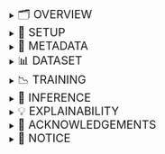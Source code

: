 <details>
<summary><span style="font-size: 20px">🗂️ OVERVIEW</span></summary>

---

### Problem
- Many students in India drop out of schools due to diverse social, economic and geographical factors.
- Students enrolled in a given academic year (AY) but **failing to re-enroll** in the *next* AY are dropouts.
- *Education gaps* lead to unskilled labour and are linked to poor health—impeding a nation's development.

### Motivation
- **Dropout indicators** are present in social traits, attendance patterns and performance in assessments.
- This project aims to build an **Early Warning System (EWS)** using *machine learning (ML)* techniques to predict students who are at risk of dropping out of school.
- These predictions could potentially be used to cognize and design interventions to mitigate student dropouts.

### Data Sources
- The project has been developed using the following data that was provided by *Vidya Samiksha Kendra (VSK)—Samagra Shiksha, Department of Education, state of Gujarat, India*.
  - Enrollment data: Delineates a student's regional and socioeconomic factors.
  - Daily attendance data: Delineates a student's daily attendance (present, absent or missing entry).
  - Semester assessment data: Delineates a student's attendance and performance in examinations.
- Data from the three sources is merged into a *unified dataset* with each row representing information pertaining to one student.
- **Customizable**: Anyone with similar data could use this project by suitably modifying the [Dataset Schema](metadata/dataset_schema.json).

### Formulation
- EWS is formulated as a *Binary Classification* ML problem (dropout: label 1, not-dropout: label 0).
- For a given AY, a binary *Target* for each student is derived using the enrollment data of the following AY.
- The **Input** to the pipeline is the unified dataset (with the target column).
- The resulting **Output** is a dataframe that includes the final set of features used in modeling and dropout probabilities for each student.
- [SHAP](https://shap.readthedocs.io/en/latest/) is used to *explain the model's predictions*.

---

</details>

<details>
<summary><span style="font-size: 20px">🔧 SETUP</span></summary>

---

- Clone the repository
```bash
git clone https://github.com/WadhwaniAI/StudentDropoutEWS.git
git checkout main
cd StudentDropoutEWS
```

- Create a virtual environment and install the required packages
```bash
conda create --name ews python==3.12
conda activate ews
pip install -r requirements.txt
```

---

</details>

<details>
<summary><span style="font-size: 20px">🧩 METADATA</span></summary>

---

The [metadata](metadata) directory contains various schemas necessary to use this repository.

[Calendar of holidays](metadata/holidays_calendar.json)
- This is a *mandatory* nested JSON dictionary that holds information about holidays in AYs. 
- Example format: `{"2223": {"6": {"sundays": [5, 12, 19, 26], "vacation": [1, 2]}}}`
  - Stores non-working dates for each AY (e.g., "2223" for AY 2022-23) and month (e.g., "6" for June, and "7" for July). 
  - Dates are integers under categories like "sundays", "festive", "vacation", or others (e.g., "pravesh utsav").
- An example of this file for the AYs from 2022-23 to 2024-25 for the state of Gujarat is [here](metadata/holidays_calendar.json).
- Please edit the dictionary within this file for the AYs of your interest.
- This file could either be manually populated from a PDF or parsed from a CSV of holidays for any AY.

[Dataset Schema](metadata/dataset_schema.json)
- This is a *mandatory* JSON dictionary that defines the structure of a usable dataset.
- Each key is a column name and its corresponding value is a list containing:
  - Datatype: `str` (categorical), `float` (numerical), and `int` (target)
  - Description: A piece of text briefly explaining the column and what it contains, and
  - Grouping: The logical group it belongs to (used in preprocessing)
- Modify [Dataset Schema](metadata/dataset_schema.json) if your dataset has different column names, datatypes, descriptions or groupings.

[Config Schema](metadata/config_schema.json)
- This is a *mandatory* nested JSON dictionary that defines the structure of a `Config` file used for training or inference.
- A new `Config` file needs to be created by the user for every training run, and an existing one is used to infer on a new dataset.
- [Config Schema](metadata/config_schema.json) **should not be deleted or edited**.
  - A copy of this file needs to be made by the user for their own experiments.
- This is explained in detail [here](metadata/CONFIG_README.md).

[Predictor groups](metadata/predictor_groups.json)
- This is an *optional* JSON dictionary logically categorizing similar features into predictor groups.
  - They are not required for the training or inference pipelines.
  - They are required only for *explainability*.
- Predictor groups are used to explain a model's predictions and guide interventions.
- Features may be manually organized into predictor groups depending on which aspects are most relevant for explanation. 
  - The features in [Predictor groups](metadata/predictor_groups.json) must be a subset of the features used in modeling.
  - We use programmatic inputs and guidance from *VSK* and *UNICEF India* to aggregate features into logical groups.
    - For example, features representing the location are grouped as "geographical_factors", and features representing attendance are grouped as "attendance_factors".
    - **Note:** Different strategies could be adopted to implement this aggregation and modify [Predictor groups](metadata/predictor_groups.json) based on your unique needs.

---

</details>

<details>
<summary><span style="font-size: 20px">📊 DATASET</span></summary>

---

- A valid dataset for training and inference must conform to the [Dataset Schema](metadata/dataset_schema.json). 
  - The columns of your dataset must be a subset of the columns in [Dataset Schema](metadata/dataset_schema.json).
  - If your dataset has different column names, please modify [Dataset Schema](metadata/dataset_schema.json) accordingly before use.
- Dataset files must be in a pickle (`.pkl`) format only (e.g., `dataset/ay2223_grade3.pkl`).
  - Currently, support for other file formats is not provided.
- The stem of a dataset file path is used to extract metadata like the "academic year" and "grade".
  - It must follow the pattern: `ay<academic_year>_grade<grade>`. Eg: `dataset/ay2223_grade3.pkl`.

---

</details>

<details>
<summary><span style="font-size: 20px">📉 TRAINING</span></summary>

---

- To train a model, run `main.py` in `train` mode:
```bash
python -m src.main \
     --mode train \
     --config_source path/to/config_or_config_dir
```
```bash
Arguments:
----------
mode (str): Must be set to "train" to activate TRAINING mode.
config_source (str): Path to either a single config file or a directory containing multiple config JSONs.
```
- Training generates the following artifacts in the experiment directory (created using `config.exp.root_exps`):
  - Training and validation dataframes with dropout predictions
  - Metric plots, and
  - JSON file containing loss values over epochs.
- If a directory of JSON configs is provided, experiments run in a loop.

---

</details>

<details>
<summary><span style="font-size: 20px">🎯 INFERENCE</span></summary>

---

- To run inference on a new dataset with a trained model, run `main.py` in `infer` mode:
```bash
python -m src.main \
     --mode infer \
     --exp_dir path/to/exp_dir \
     --inference_data_path path/to/inference_data.pkl
```
```bash
Arguments:
----------
mode (str): Must be set to "infer" to activate INFERENCE mode.
exp_dir (str): Path to a previous experiment directory (to use trained model and config).  
inference_data_path (str): Path to the inference dataset file in pickle format.
```
- Inference generates and saves a dataframe with features and predicted probabilities in `exp_dir`.

---

</details>

<details>
<summary><span style="font-size: 20px">💡 EXPLAINABILITY</span></summary>

---

- To explain results, run `main.py` in `explain` mode:
```bash
python -m src.main \
    --mode explain \
    --exp_dir path/to/exp_dir \
    --df_path path/to/input_data.pkl \
    --predictor_groups path/to/predictor_groups.json \
    [--threshold 0.6] \
    [--target_recall 0.4]
```
```bash
Arguments:
----------
mode (str): Must be set to "explain" to activate explainability mode.
exp_dir (str): Path to the experiment directory with trained model, config and optional artifacts.
df_path (str): Path to the results dataset (containing prediction columns) to be explained (`.pkl` format).
predictor_groups (str OR Dict[str, List[str]]): Path to the JSON file containing mapping of features to groups OR the loaded dictionary.
threshold (float): (Optional) Manually specify the threshold for binary classification to generate output predictions.
target_recall (float): (Optional) Recall on validation set to compute threshold (if not provided/known)
```
- The resulting output of this pipeline is a dataframe saved in `exp_dir` with SHAP values for each predictor group and top driving feature(s) for each prediction.
---

</details>

<details>
<summary><span style="font-size: 20px">🙏 ACKNOWLEDGEMENTS</span></summary>

---

We acknowledge with gratitude the collaborative partnership that has made EWS possible. This project is a pioneering initiative between Vidya Samiksha Kendra (VSK)-Gujarat, Wadhwani Institute for Artificial Intelligence (Wadhwani AI), and UNICEF to harness Machine Learning to mitigate school dropouts. We express our sincere appreciation for VSK, specifically the MIS Department, for providing comprehensive student data and program support, without which this transformative project would not have been realized. EWS demonstrates the power of collaborative innovation in education, uniting government institutions, technology leaders, and program partners to create meaningful impact for Gujarat's children.

---

</details>

<details>
<summary><span style="font-size: 20px">🔔 NOTICE</span></summary>

---

- As things stands now, this repository will **NOT** be maintained.
- However, if you are interested in collaborating, please reach out to us at *education@wadhwaniai.org*. We would be happy to discuss and explore potential opportunities. 


---

</details>